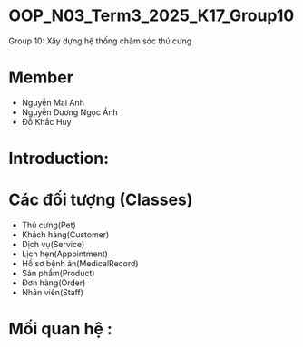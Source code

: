 # OOP_N03_Term3_2025_K17_Group10
Group 10: Xây dựng hệ thống chăm sóc thú cưng
# Member
- Nguyễn Mai Anh
- Nguyễn Dương Ngọc Ánh
- Đỗ Khắc Huy

# Introduction: 

# Các đối tượng (Classes)
- Thú cưng(Pet)
- Khách hàng(Customer)
- Dịch vụ(Service)
- Lịch hẹn(Appointment)
- Hồ sơ bệnh án(MedicalRecord)
- Sản phẩm(Product)
- Đơn hàng(Order)
- Nhân viên(Staff)
# Mối quan hệ :

